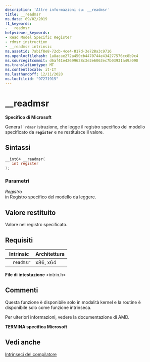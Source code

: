 ```yaml
---
description: 'Altre informazioni su: __readmsr'
title: __readmsr
ms.date: 09/02/2019
f1_keywords:
- __readmsr
helpviewer_keywords:
- Read Model Specific Register
- rdmsr instruction
- __readmsr intrinsic
ms.assetid: 7ab1f8e8-72cb-4ce4-817d-3e728a3c9716
ms.openlocfilehash: 1a8acae272a450cb4470744e434277576cc8b9c4
ms.sourcegitcommit: d6af41e42699628c3e2e6063ec7b03931a49a098
ms.translationtype: MT
ms.contentlocale: it-IT
ms.lasthandoff: 12/11/2020
ms.locfileid: "97271915"
---
```

# <a name="__readmsr"></a>__readmsr

**Specifico di Microsoft**

Genera l' `rdmsr` istruzione, che legge il registro specifico del modello specificato da **`register`** e ne restituisce il valore.

## <a name="syntax"></a>Sintassi

```C
__int64 __readmsr(
   int register
);
```

### <a name="parameters"></a>Parametri

*Registro*\
in Registro specifico del modello da leggere.

## <a name="return-value"></a>Valore restituito

Valore nel registro specificato.

## <a name="requirements"></a>Requisiti

|Intrinsic|Architettura|
|---------------|------------------|
|`__readmsr`|x86, x64|

**File di intestazione** \<intrin.h>

## <a name="remarks"></a>Commenti

Questa funzione è disponibile solo in modalità kernel e la routine è disponibile solo come funzione intrinseca.

Per ulteriori informazioni, vedere la documentazione di AMD.

**TERMINA specifica Microsoft**

## <a name="see-also"></a>Vedi anche

[Intrinseci del compilatore](../intrinsics/compiler-intrinsics.md)
